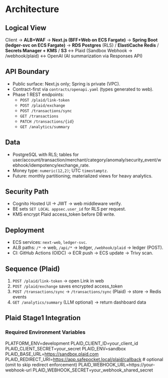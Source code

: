 # Architecture

## Logical View
Client → **ALB+WAF** → **Next.js (BFF+Web on ECS Fargate)** → **Spring Boot (ledger-svc on ECS Fargate)**
→ **RDS Postgres** (RLS) / **ElastiCache Redis** / **Secrets Manager + KMS** / **S3**
↔ Plaid (Sandbox Webhook → /webhook/plaid)
↔ OpenAI (AI summarization via Responses API)

## API Boundary
- Public surface: Next.js only; Spring is private (VPC).
- Contract-first via `contracts/openapi.yaml` (types generated to web).
- Phase 1 REST endpoints:
  - `POST /plaid/link-token`
  - `POST /plaid/exchange`
  - `POST /transactions/sync`
  - `GET /transactions`
  - `PATCH /transactions/{id}`
  - `GET /analytics/summary`

## Data
- PostgreSQL with RLS; tables for user/account/transaction/merchant/category/anomaly/security_event/webhook/idempotency/exchange_rate.
- Money type: `numeric(12,2)`; UTC `timestamptz`.
- Future: monthly partitioning; materialized views for heavy analytics.

## Security Path
- Cognito Hosted UI → JWT → web middleware verify.
- BE sets `SET LOCAL appsec.user_id` for RLS per request.
- KMS encrypt Plaid access_token before DB write.

## Deployment
- ECS services: `next-web`, `ledger-svc`.
- ALB paths: `/*` → web, `/api/*` → ledger, `/webhook/plaid` → ledger (POST).
- CI: GitHub Actions (OIDC) → ECR push → ECS update → Trivy scan.

## Sequence (Plaid)
1) `POST /plaid/link-token` → open Link in web
2) `POST /plaid/exchange` saves encrypted access_token
3) `POST /transactions/sync` → `/transactions/sync` (Plaid) → store → Redis events
4) `GET /analytics/summary` (LLM optional) → return dashboard data
## Plaid Stage1 Integration
### Required Environment Variables
PLATFORM_ENV=development
PLAID_CLIENT_ID=your_client_id
PLAID_CLIENT_SECRET=your_secret
PLAID_ENV=sandbox
PLAID_BASE_URL=https://sandbox.plaid.com
PLAID_REDIRECT_URI=https://app.safepocket.local/plaid/callback # optional (omit to skip redirect enforcement)
PLAID_WEBHOOK_URL=https://your-webhook-url
PLAID_WEBHOOK_SECRET=your_webhook_shared_secret

